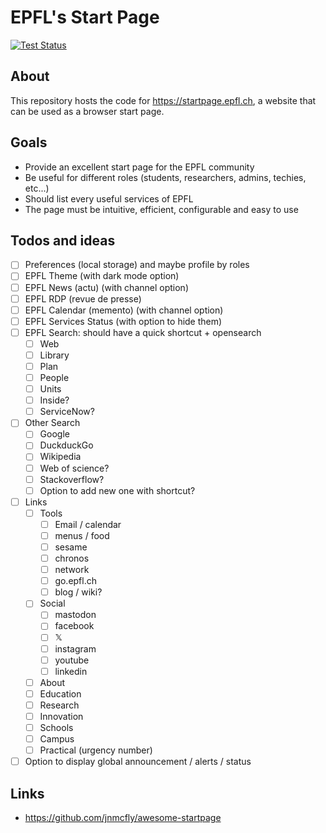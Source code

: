 # EPFL's Start Page

[![Test Status][github-actions-image-test]][github-actions-url-test]

## About

This repository hosts the code for https://startpage.epfl.ch, a website that
can be used as a browser start page.

## Goals

- Provide an excellent start page for the EPFL community
- Be useful for different roles (students, researchers, admins, techies, etc...)
- Should list every useful services of EPFL
- The page must be intuitive, efficient, configurable and easy to use

## Todos and ideas

- [ ] Preferences (local storage) and maybe profile by roles
- [ ] EPFL Theme (with dark mode option)
- [ ] EPFL News (actu) (with channel option)
- [ ] EPFL RDP (revue de presse)
- [ ] EPFL Calendar (memento) (with channel option)
- [ ] EPFL Services Status (with option to hide them)
- [ ] EPFL Search: should have a quick shortcut + opensearch
  - [ ] Web
  - [ ] Library
  - [ ] Plan
  - [ ] People
  - [ ] Units
  - [ ] Inside?
  - [ ] ServiceNow?
- [ ] Other Search
  - [ ] Google
  - [ ] DuckduckGo
  - [ ] Wikipedia
  - [ ] Web of science?
  - [ ] Stackoverflow?
  - [ ] Option to add new one with shortcut?
- [ ] Links
  - [ ] Tools
    - [ ] Email / calendar
    - [ ] menus / food
    - [ ] sesame
    - [ ] chronos
    - [ ] network
    - [ ] go.epfl.ch
    - [ ] blog / wiki?
  - [ ] Social
    - [ ] mastodon
    - [ ] facebook
    - [ ] 𝕏
    - [ ] instagram
    - [ ] youtube
    - [ ] linkedin
  - [ ] About
  - [ ] Education
  - [ ] Research
  - [ ] Innovation
  - [ ] Schools
  - [ ] Campus
  - [ ] Practical (urgency number)
- [ ] Option to display global announcement / alerts / status

## Links

- https://github.com/jnmcfly/awesome-startpage

[github-actions-image-test]: https://github.com/epfl-si/startpage/actions/workflows/test.yml/badge.svg?branch=main
[github-actions-url-test]: https://github.com/epfl-si/startpage/actions/workflows/test.yml
